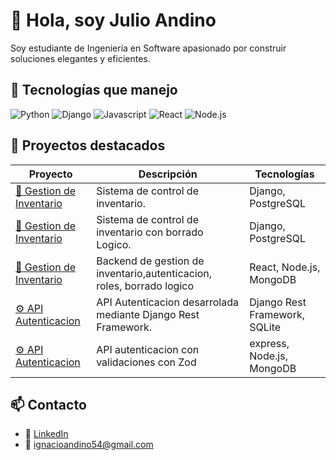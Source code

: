 # 👋 Hola, soy Julio Andino

Soy estudiante de Ingenieria en Software apasionado por construir soluciones elegantes y eficientes.

## 🚀 Tecnologías que manejo
![Python](https://img.shields.io/badge/-Python-333333?style=flat&logo=python)
![Django](https://img.shields.io/badge/-Django-092E20?style=flat&logo=django)
![Javascript](https://img.shields.io/badge/-JavaScript-333333?style=flat&logo=JavaScript)
![React](https://img.shields.io/badge/-React-20232A?style=flat&logo=react)
![Node.js](https://img.shields.io/badge/-Node.js-43853D?style=flat&logo=node.js)

## 📂 Proyectos destacados

| Proyecto | Descripción | Tecnologías |
|----------|-------------|-------------|
| [📒 Gestion de Inventario](https://github.com/Kaisitop/invDjango) | Sistema de control de inventario. | Django, PostgreSQL |
| [📒 Gestion de Inventario](https://github.com/Kaisitop/prueba) | Sistema de control de inventario con borrado Logico. | Django, PostgreSQL |
| [📒 Gestion de Inventario](https://github.com/Kaisitop/Proyecto1) | Backend de gestion de inventario,autenticacion, roles, borrado logico | React, Node.js, MongoDB |
| [⚙️ API Autenticacion](https://github.com/Kaisitop/Autenticacion) | API Autenticacion desarrolada mediante Django Rest Framework. | Django Rest Framework, SQLite |
| [⚙️ API Autenticacion](https://github.com/Kaisitop/autenticacionjs) | API autenticacion con validaciones con Zod| express, Node.js, MongoDB |



## 📫 Contacto
- 💼 [LinkedIn](https://www.linkedin.com/in/julio-andino-a08a4421a/)
- 📧 ignacioandino54@gmail.com
